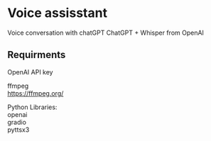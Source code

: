 # Voice assisstant

Voice conversation with chatGPT
ChatGPT + Whisper from OpenAI

## Requirments

OpenAI API key  

ffmpeg  
https://ffmpeg.org/  

Python Libraries:  
openai  
gradio  
pyttsx3  
